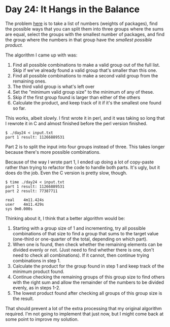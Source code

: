# Day 24: It Hangs in the Balance

The problem [here](https://adventofcode.com/2015/day/24) is to take a list
of numbers (weights of packages), find the possible ways that you can split
them into three groups where the sums are equal, select the groups with
the smallest number of packages, and find the group where the numbers in
that group have the *smallest possible product.*

The algorithm I came up with was:

1. Find all possible combinations to make a valid group out of the full
   list. Skip if we've already found a valid group that's smaller than this
   one.
2. Find all possible combinations to make a second valid group from the
   remaining ones.
3. The third valid group is what's left over
4. Set the "minimum valid group size" to the minimum of any of these.
5. Skip if the first group found is larger than either of the others
6. Calculate the product, and keep track of it if it's the smallest one
   found so far.

This works, albeit slowly. I first wrote it in perl, and it was taking so
long that I rewrote it in C and almost finished before the perl version
finished.

```
$ ./day24 < input.txt 
part 1 result: 11266889531
```

Part 2 is to split the input into four groups instead of three. This takes
longer because there's more possible combinations.

Because of the way I wrote part 1, I ended up doing a lot of copy-paste
rather than trying to refactor the code to handle both parts. It's ugly, but
it does do the job. Even the C version is pretty slow, though.

```
$ time ./day24 < input.txt 
part 1 result: 11266889531
part 2 result: 77387711

real	4m11.424s
user	4m11.429s
sys	0m0.000s
```

Thinking about it, I think that a better algorithm would be:

1. Starting with a group size of 1 and incrementing, try all possible
   combinations of that size to find a group that sums to the target value
   (one-third or one-quarter of the total, depending on which part).
2. When one is found, then check whether the remaining elements can be
   divided evenly or not. (Just need to find whether there is one, don't
   need to check all combinations). If it cannot, then continue trying
   combinations in step 1.
3. Calculate the product for the group found in step 1 and keep track of the
   minimum product found.
4. Continue checking the remaining groups of this group size to find others
   with the right sum and allow the remainder of the numbers to be divided
   evenly, as in steps 1-2.
5. The lowest product found after checking all groups of this group size is
   the result.

That should prevent a lot of the extra processing that my original algorithm
required. I'm not going to implement that just now, but I might come back at
some point to improve my solution.
